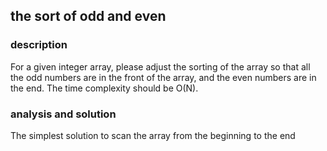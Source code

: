 ## the sort of odd and even

### description

For a given integer array, please adjust the sorting of the array so that all the odd numbers are in the front of the array, and the even numbers are in the end. The time complexity should be O(N).

### analysis and solution

The simplest solution to scan the array from the beginning to the end